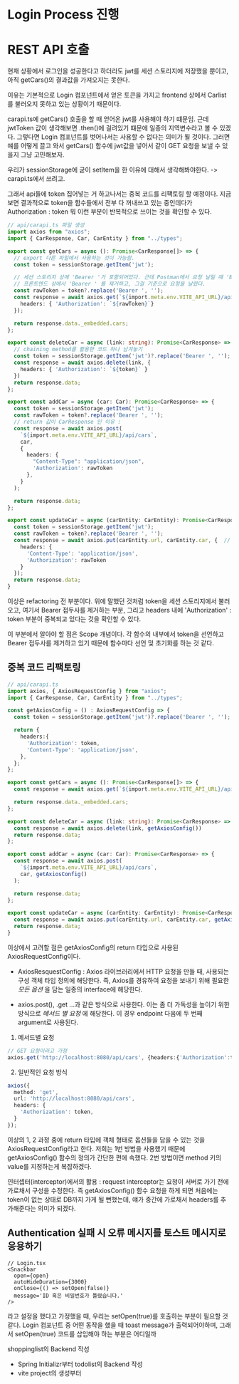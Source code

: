 
# Login Process 진행
# REST API 호출
현재 상황에서 로그인을 성공한다고 하더라도 jwt를 세션 스토리지에 저장했을 뿐이고, 아직 getCars()의 결과값을 가져오지는 못한다.

이유는 기본적으로 Login 컴포넌트에서 얻은 토큰을 가지고 frontend 상에서 Carlist를 불러오지 못하고 있는 상황이기 때문이다.

carapi.ts에 getCars() 호출을 할 때 얻어온 jwt를 사용해야 하기 떄문임.
근데 jwtToken 값이 생각해보면 .then()에 걸려있기 떄문에 일종의 지역변수라고 볼 수 있겠다. 그렇다면 Login 컴포넌트를 벗어나서는 사용할 수 없다는 의미가 될 것이다.
그러면 얘를 어떻게 끌고 와서 getCars() 함수에 jwt값을 넣어서 같이 GET 요청을 보낼 수 있을지 그냥 고민해보자.

우리가 sessionStorage에 굳이 setItem을 한 이유에 대해서 생각해봐야한다.
-> carapi.ts에서 쓰려고. 

그래서 api들에 token 집어넣는 거 하고나서는 중복 코드를 리팩토링 할 예정이다.
지금 보면 결과적으로 token을 함수들에서 전부 다 꺼내쓰고 있는 중인데다가 Authorization : token 뭐 이런 부분이 반복적으로 쓰이는 것을 확인할 수 있다. 

```ts
// api/carapi.ts 파일 생성
import axios from "axios";
import { CarResponse, Car, CarEntity } from "../types";

export const getCars = async (): Promise<CarResponse[]> => {
  // export 다른 파일에서 사용하는 것이 가능함.
  const token = sessionStorage.getItem('jwt');

  // 세션 스토리지 상에 'Bearer '가 포함되어있다. 근데 Postman에서 요청 날릴 때 'Bearer ' 부분을 빼놓고 붙여넣기 했었던 것을 떠올려서 
  // 프론트엔드 상에서 'Bearer ' 를 제거하고, 그걸 기준으로 요청을 날렸다.
  const rawToken = token?.replace('Bearer ', '');
  const response = await axios.get(`${import.meta.env.VITE_API_URL}/api/cars`, {
    headers: { 'Authorization': `${rawToken}`}
  });

  return response.data._embedded.cars;
};

export const deleteCar = async (link: string): Promise<CarResponse> => {
  // chaining method를 활용한 코드 하나 남겨놓기
  const token = sessionStorage.getItem('jwt')?.replace('Bearer ', '');
  const response = await axios.delete(link, {
    headers: { 'Authorization': `${token}` }
  }) 
  return response.data;
};

export const addCar = async (car: Car): Promise<CarResponse> => {
  const token = sessionStorage.getItem('jwt');
  const rawToken = token?.replace('Bearer ', '');
  // return 값이 CarResponse 인 이유 :
  const response = await axios.post(
    `${import.meta.env.VITE_API_URL}/api/cars`,
    car,
    {
      headers: {
        "Content-Type": "application/json",
        'Authorization': rawToken
      },
    }
  );

  return response.data;
};

export const updateCar = async (carEntity: CarEntity): Promise<CarResponse> => {
  const token = sessionStorage.getItem('jwt');
  const rawToken = token?.replace('Bearer ', '');
  const response = await axios.put(carEntity.url, carEntity.car, {  // 간편한 코딩
    headers: {
      'Content-Type': 'application/json',
      'Authorization': rawToken
    }
  });
  return response.data;
}
```
이상은 refactoring 전 부분이다. 위에 말했던 것처럼 token을 세션 스토리지에서 불러오고, 여기서 Bearer 접두사를 제거하는 부분, 그리고 headers 내에 'Authorization' : token 부분이 중복되고 있다는 것을 확인할 수 있다.

이 부분에서 알아야 할 점은 Scope 개념이다. 각 함수의 내부에서 token을 선언하고 Bearer 접두사를 제거하고 있기 때문에 함수마다 선언 및 초기화를 하는 것 같다.

## 중복 코드 리팩토링
```ts
// api/carapi.ts 
import axios, { AxiosRequestConfig } from "axios";
import { CarResponse, Car, CarEntity } from "../types";

const getAxiosConfig = () : AxiosRequestConfig => {
  const token = sessionStorage.getItem('jwt')?.replace('Bearer ', '');

  return {
    headers:{
      'Authorization': token,
      'Content-Type': 'application/json',
    },
  };
};

export const getCars = async (): Promise<CarResponse[]> => {
  const response = await axios.get(`${import.meta.env.VITE_API_URL}/api/cars`, getAxiosConfig());

  return response.data._embedded.cars;
};

export const deleteCar = async (link: string): Promise<CarResponse> => {
  const response = await axios.delete(link, getAxiosConfig()) 
  return response.data;
};

export const addCar = async (car: Car): Promise<CarResponse> => {
  const response = await axios.post(
    `${import.meta.env.VITE_API_URL}/api/cars`,
    car, getAxiosConfig()
  );

  return response.data;
};

export const updateCar = async (carEntity: CarEntity): Promise<CarResponse> => {
  const response = await axios.put(carEntity.url, carEntity.car, getAxiosConfig());
  return response.data;
}
```
이상에서 고려할 점은 getAxiosConfig의 return 타입으로 사용된 AxiosRequestConfig이다. 

- AxiosResquestConfig : Axios 라이브러리에서 HTTP 요청을 만들 때, 사용되는 구성 객체 타입 정의에 해당한다. 즉, Axios를 경유하여 요청을 보내기 위해 필요한 _모든 옵션_ 을 담는 일종의 interface에 해당한다.

- axios.post(), .get ...과 같은 방식으로 사용한다. 이는 좀 더 가독성을 높이기 위한 방식으로 _메서드 별 요청_ 에 해당한다. 이 경우 endpoint 다음에 두 번째 argument로 사용된다.

1. 메서드별 요청
```ts
// GET 요청이라고 가정
axios.get('http://localhost:8080/api/cars', {headers:{'Authorization':token}});
```
2. 일반적인 요청 방식
```ts
axios({
  method: 'get',
  url: 'http://localhost:8080/api/cars',
  headers: {
    'Authorization': token,
  }
});
```
이상의 1, 2 과정 중에 return 타입에 객체 형태로 옵션들을 담을 수 있는 것을 AxiosRequestConfig라고 한다. 저희는 1번 방법을 사용했기 때문에 getAxiosConfig() 함수의 정의가 간단한 편에 속했다. 
2번 방법이면 method 키의 value를 지정하는게 복잡하겠다.

인터셉터(interceptor)에서의 활용 : request interceptor는 요청이 서버로 가기 전에 가로채서 구성을 수정한다. 즉  getAxiosConfig() 함수 요청을 하게 되면 처음에는 token이 없는 상태로 DB까지 가게 될 뻔했는데, 얘가 중간에 가로채서 headers를 추가해준다는 의미가 되겠다.

## Authentication 실패 시 오류 메시지를 토스트 메시지로 응용하기

```tsx
// Login.tsx
<Snackbar 
  open={open}
  autoHideDuration={3000}
  onClose={() => setOpen(false)}
  message='ID 혹은 비밀번호가 틀렸습니다.'
/>
```
라고 설정을 했다고 가정했을 때, 우리는 setOpen(true)를 호출하는 부분이 필요할 것 같다. Login 컴포넌트 중 어떤 동작을 했을 때 toast message가 출력되어야하며, 그래서 setOpen(true) 코드를 삽입해야 하는 부분은 어디일까

shoppinglist의 Backend 작성
  - Spring Initializr부터
todolist의 Backend 작성
  - vite project의 생성부터 
  